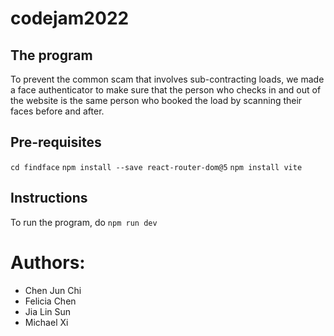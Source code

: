 # codejam2022

## The program
To prevent the common scam that involves sub-contracting loads, we made a face authenticator to make sure that the person who checks in and out of the website is the same person who booked the load by scanning their faces before and after.

## Pre-requisites
`cd findface`
`npm install --save react-router-dom@5`
`npm install vite`
## Instructions
To run the program, do `npm run dev`

# Authors:
* Chen Jun Chi
* Felicia Chen
* Jia Lin Sun
* Michael Xi
